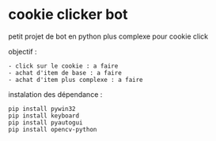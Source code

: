 # cookie clicker bot
petit projet de bot en python plus complexe pour cookie click

objectif :

    - click sur le cookie : a faire
    - achat d'item de base : a faire
    - achat d'item plus complexe : a faire

instalation des dépendance :

    pip install pywin32
    pip install keyboard
    pip install pyautogui
    pip install opencv-python
